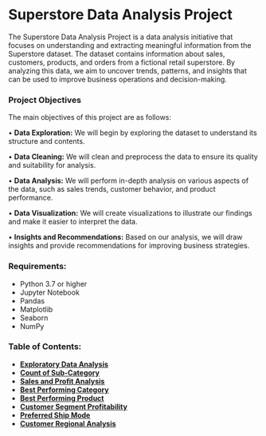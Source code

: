 # Superstore Data Analysis Project

The Superstore Data Analysis Project is a data analysis initiative that focuses on understanding and extracting meaningful information from the Superstore dataset. 
The dataset contains information about sales, customers, products, and orders from a fictional retail superstore. By analyzing this data, we aim to uncover trends, patterns, and insights that can be used to improve business operations and decision-making.

### Project Objectives
The main objectives of this project are as follows:

• <b>Data Exploration:</b> We will begin by exploring the dataset to understand its structure and contents.

• <b>Data Cleaning:</b> We will clean and preprocess the data to ensure its quality and suitability for analysis.

• <b>Data Analysis:</b> We will perform in-depth analysis on various aspects of the data, such as sales trends, customer behavior, and product performance.

• <b>Data Visualization:</b> We will create visualizations to illustrate our findings and make it easier to interpret the data.

• <b>Insights and Recommendations:</b> Based on our analysis, we will draw insights and provide recommendations for improving business strategies.


### Requirements:

- Python 3.7 or higher
- Jupyter Notebook
- Pandas
- Matplotlib
- Seaborn
- NumPy

### Table of Contents:
- <b><u><a href="#exploratory-data-analysis">Exploratory Data Analysis</a></u></b>
- <b><u><a href="#count-of-sub-category">Count of Sub-Category</a></u></b>
- <b><u><a href="#sales-and-profit-analysis">Sales and Profit Analysis</a></u></b>
- <b><u><a href="#best-performing-category">Best Performing Category</a></u></b>
- <b><u><a href="#best-performing-product">Best Performing Product</a></u></b>
- <b><u><a href="#customer-segment-profitability">Customer Segment Profitability</a></u></b>
- <b><u><a href="#preferred-ship-mode">Preferred Ship Mode</a></u></b>
- <b><u><a href="#customer-regional-analysis">Customer Regional Analysis</a></u></b>





